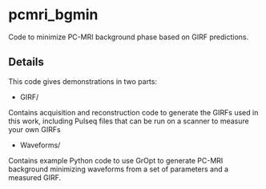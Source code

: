 # pcmri_bgmin
Code to minimize PC-MRI background phase based on GIRF predictions.

## Details
This code gives demonstrations in two parts:

- GIRF/

Contains acquisition and reconstruction code to generate the GIRFs used in this work, including Pulseq files that can be run on a scanner to measure your own GIRFs

- Waveforms/

Contains example Python code to use GrOpt to generate PC-MRI background minimizing waveforms from a set of parameters and a measured GIRF.